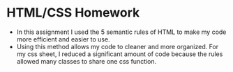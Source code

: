 # HTML/CSS Homework

- In this assignment I used the 5 semantic rules of HTML to make my code more efficient and easier to use.
- Using this method allows my code to cleaner and more organized. For my css sheet, I reduced a significant amount of code because the rules allowed many classes to share one css function. 